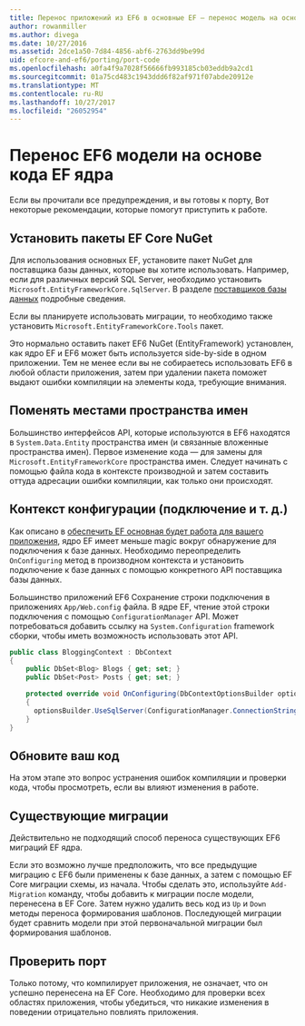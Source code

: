 ```yaml
---
title: Перенос приложений из EF6 в основные EF – перенос модель на основе кода
author: rowanmiller
ms.author: divega
ms.date: 10/27/2016
ms.assetid: 2dce1a50-7d84-4856-abf6-2763dd9be99d
uid: efcore-and-ef6/porting/port-code
ms.openlocfilehash: a0fa4f9a7028f56666fb993185cb03eddb9a2cd1
ms.sourcegitcommit: 01a75cd483c1943ddd6f82af971f07abde20912e
ms.translationtype: MT
ms.contentlocale: ru-RU
ms.lasthandoff: 10/27/2017
ms.locfileid: "26052954"
---
```

# <a name="porting-an-ef6-code-based-model-to-ef-core"></a>Перенос EF6 модели на основе кода EF ядра

Если вы прочитали все предупреждения, и вы готовы к порту, Вот некоторые рекомендации, которые помогут приступить к работе.

## <a name="install-ef-core-nuget-packages"></a>Установить пакеты EF Core NuGet

Для использования основных EF, установите пакет NuGet для поставщика базы данных, которые вы хотите использовать. Например, если для различных версий SQL Server, необходимо установить `Microsoft.EntityFrameworkCore.SqlServer`. В разделе [поставщиков базы данных](../../core/providers/index.md) подробные сведения.

Если вы планируете использовать миграции, то необходимо также установить `Microsoft.EntityFrameworkCore.Tools` пакет.

Это нормально оставить пакет EF6 NuGet (EntityFramework) установлен, как ядро EF и EF6 может быть используется side-by-side в одном приложении. Тем не менее если вы не собираетесь использовать EF6 в любой области приложения, затем при удалении пакета поможет выдают ошибки компиляции на элементы кода, требующие внимания.

## <a name="swap-namespaces"></a>Поменять местами пространства имен

Большинство интерфейсов API, которые используются в EF6 находятся в `System.Data.Entity` пространства имен (и связанные вложенные пространства имен). Первое изменение кода — для замены для `Microsoft.EntityFrameworkCore` пространства имен. Следует начинать с помощью файла кода в контексте производной и затем составить оттуда адресации ошибки компиляции, как только они происходят.

## <a name="context-configuration-connection-etc"></a>Контекст конфигурации (подключение и т. д.)

Как описано в [обеспечить EF основная будет работа для вашего приложения](ensure-requirements.md), ядро EF имеет меньше magic вокруг обнаружение для подключения к базе данных. Необходимо переопределить `OnConfiguring` метод в производном контекста и установить подключение к базе данных с помощью конкретного API поставщика базы данных.

Большинство приложений EF6 Сохранение строки подключения в приложениях `App/Web.config` файла. В ядре EF, чтение этой строки подключения с помощью `ConfigurationManager` API. Может потребоваться добавить ссылку на `System.Configuration` framework сборки, чтобы иметь возможность использовать этот API.

``` csharp
public class BloggingContext : DbContext
{
    public DbSet<Blog> Blogs { get; set; }
    public DbSet<Post> Posts { get; set; }

    protected override void OnConfiguring(DbContextOptionsBuilder optionsBuilder)
    {
      optionsBuilder.UseSqlServer(ConfigurationManager.ConnectionStrings["BloggingDatabase"].ConnectionString);
    }
}
```

## <a name="update-your-code"></a>Обновите ваш код

На этом этапе это вопрос устранения ошибок компиляции и проверки кода, чтобы просмотреть, если вы влияют изменения в работе.

## <a name="existing-migrations"></a>Существующие миграции

Действительно не подходящий способ переноса существующих EF6 миграций EF ядра.

Если это возможно лучше предположить, что все предыдущие миграцию с EF6 были применены к базе данных, а затем с помощью EF Core миграции схемы, из начала. Чтобы сделать это, используйте `Add-Migration` команду, чтобы добавить к миграции после модели, перенесена в EF Core. Затем нужно удалить весь код из `Up` и `Down` методы переноса формирования шаблонов. Последующей миграции будет сравнить модели при этой первоначальной миграции был формирования шаблонов.

## <a name="test-the-port"></a>Проверить порт

Только потому, что компилирует приложения, не означает, что он успешно перенесена на EF Core. Необходимо для проверки всех областях приложения, чтобы убедиться, что никакие изменения в поведении отрицательно повлиять приложения.
